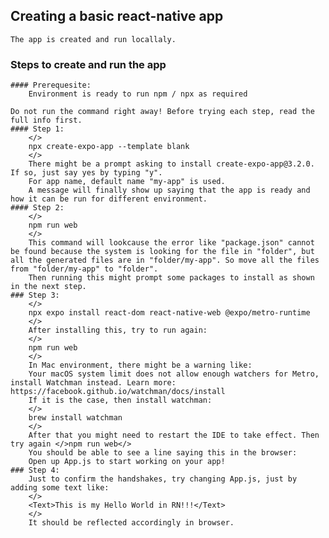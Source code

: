 ## Creating a basic react-native app
    The app is created and run locallaly.

### Steps to create and run the app
    #### Prerequesite:
        Environment is ready to run npm / npx as required

    Do not run the command right away! Before trying each step, read the full info first. 
    #### Step 1:
        </>
        npx create-expo-app --template blank
        </>
        There might be a prompt asking to install create-expo-app@3.2.0. If so, just say yes by typing "y".
        For app name, default name "my-app" is used.
        A message will finally show up saying that the app is ready and how it can be run for different environment.
    #### Step 2:
        </>
        npm run web
        </>
        This command will lookcause the error like "package.json" cannot be found because the system is looking for the file in "folder", but all the generated files are in "folder/my-app". So move all the files from "folder/my-app" to "folder".
        Then running this might prompt some packages to install as shown in the next step.
    ### Step 3: 
        </>
        npx expo install react-dom react-native-web @expo/metro-runtime
        </>
        After installing this, try to run again:
        </>
        npm run web
        </>
        In Mac environment, there might be a warning like:
        Your macOS system limit does not allow enough watchers for Metro, install Watchman instead. Learn more: https://facebook.github.io/watchman/docs/install
        If it is the case, then install watchman: 
        </>
        brew install watchman
        </>
        After that you might need to restart the IDE to take effect. Then try again </>npm run web</>
        You should be able to see a line saying this in the browser:
        Open up App.js to start working on your app!
    ### Step 4:
        Just to confirm the handshakes, try changing App.js, just by adding some text like:
        </>
        <Text>This is my Hello World in RN!!!</Text>
        </>
        It should be reflected accordingly in browser.